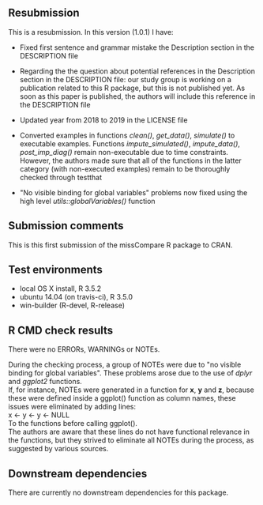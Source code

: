 ## Resubmission
This is a resubmission. In this version (1.0.1) I have:

* Fixed first sentence and grammar mistake the Description section in the DESCRIPTION file

* Regarding the the question about potential references in the Description section in the DESCRIPTION file: our study group is working on a publication related to this R package, but this is not published yet. As soon as this paper is published, the authors will include this reference in the DESCRIPTION file

* Updated year from 2018 to 2019 in the LICENSE file

* Converted examples in functions *clean()*, *get_data()*, *simulate()*  to executable examples. Functions *impute_simulated()*, *impute_data()*, *post_imp_diag()* remain non-executable due to time constraints. However, the authors made sure that all of the functions in the latter category (with non-executed examples) remain to be thoroughly checked through testthat

* "No visible binding for global variables" problems now fixed using the high level *utils::globalVariables()* function

## Submission comments
This is this first submission of the missCompare R package to CRAN.    

## Test environments
* local OS X install, R 3.5.2        
* ubuntu 14.04 (on travis-ci), R 3.5.0    
* win-builder (R-devel, R-release)   

## R CMD check results
There were no ERRORs, WARNINGs or NOTEs. 

During the checking process, a group of NOTEs were due to "no visible binding for global variables". These problems arose due to the use of *dplyr* and *ggplot2* functions.    
If, for instance, NOTEs were generated in a function for **x**, **y** and **z**, because    
these were defined inside a ggplot() function as column names, these issues were eliminated by adding lines:     
x <- y <- y <- NULL    
To the functions before calling ggplot().   
The authors are aware that these lines do not have functional relevance in the functions, but they strived to eliminate all NOTEs during the process, as suggested by various sources.

## Downstream dependencies
There are currently no downstream dependencies for this package.    
